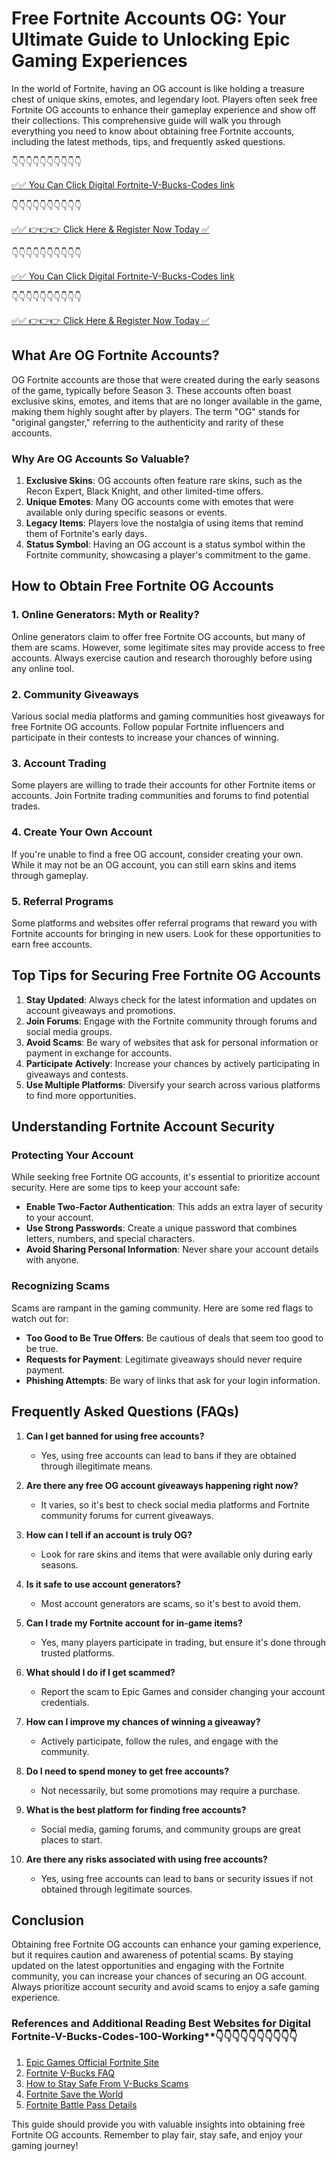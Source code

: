 # Free Fortnite Accounts OG: Your Ultimate Guide to Unlocking Epic Gaming Experiences

In the world of Fortnite, having an OG account is like holding a treasure chest of unique skins, emotes, and legendary loot. Players often seek free Fortnite OG accounts to enhance their gameplay experience and show off their collections. This comprehensive guide will walk you through everything you need to know about obtaining free Fortnite accounts, including the latest methods, tips, and frequently asked questions. 


👇👇👇👇👇👇👇👇👇👇

[✅✅ You Can Click Digital Fortnite-V-Bucks-Codes link](https://dmfarid.com/fortnite/)

 👇👇👇👇👇👇👇👇👇👇

 [✅✅ 👉👉👉 Click Here & Register Now Today ✅](https://dmfarid.com/fortnite/)
 
 
 👇👇👇👇👇👇👇👇👇👇

[✅✅ You Can Click Digital Fortnite-V-Bucks-Codes link](https://dmfarid.com/fortnite/)

 👇👇👇👇👇👇👇👇👇👇

 [✅✅ 👉👉👉 Click Here & Register Now Today ✅](https://dmfarid.com/fortnite/)
 
 
## What Are OG Fortnite Accounts?

OG Fortnite accounts are those that were created during the early seasons of the game, typically before Season 3. These accounts often boast exclusive skins, emotes, and items that are no longer available in the game, making them highly sought after by players. The term "OG" stands for "original gangster," referring to the authenticity and rarity of these accounts.

### Why Are OG Accounts So Valuable?

1. **Exclusive Skins**: OG accounts often feature rare skins, such as the Recon Expert, Black Knight, and other limited-time offers.
2. **Unique Emotes**: Many OG accounts come with emotes that were available only during specific seasons or events.
3. **Legacy Items**: Players love the nostalgia of using items that remind them of Fortnite's early days.
4. **Status Symbol**: Having an OG account is a status symbol within the Fortnite community, showcasing a player's commitment to the game.

## How to Obtain Free Fortnite OG Accounts

### 1. Online Generators: Myth or Reality?

Online generators claim to offer free Fortnite OG accounts, but many of them are scams. However, some legitimate sites may provide access to free accounts. Always exercise caution and research thoroughly before using any online tool.

### 2. Community Giveaways

Various social media platforms and gaming communities host giveaways for free Fortnite OG accounts. Follow popular Fortnite influencers and participate in their contests to increase your chances of winning.

### 3. Account Trading

Some players are willing to trade their accounts for other Fortnite items or accounts. Join Fortnite trading communities and forums to find potential trades.

### 4. Create Your Own Account

If you're unable to find a free OG account, consider creating your own. While it may not be an OG account, you can still earn skins and items through gameplay.

### 5. Referral Programs

Some platforms and websites offer referral programs that reward you with Fortnite accounts for bringing in new users. Look for these opportunities to earn free accounts.

## Top Tips for Securing Free Fortnite OG Accounts

1. **Stay Updated**: Always check for the latest information and updates on account giveaways and promotions.
2. **Join Forums**: Engage with the Fortnite community through forums and social media groups.
3. **Avoid Scams**: Be wary of websites that ask for personal information or payment in exchange for accounts.
4. **Participate Actively**: Increase your chances by actively participating in giveaways and contests.
5. **Use Multiple Platforms**: Diversify your search across various platforms to find more opportunities.

## Understanding Fortnite Account Security

### Protecting Your Account

While seeking free Fortnite OG accounts, it's essential to prioritize account security. Here are some tips to keep your account safe:

- **Enable Two-Factor Authentication**: This adds an extra layer of security to your account.
- **Use Strong Passwords**: Create a unique password that combines letters, numbers, and special characters.
- **Avoid Sharing Personal Information**: Never share your account details with anyone.

### Recognizing Scams

Scams are rampant in the gaming community. Here are some red flags to watch out for:

- **Too Good to Be True Offers**: Be cautious of deals that seem too good to be true.
- **Requests for Payment**: Legitimate giveaways should never require payment.
- **Phishing Attempts**: Be wary of links that ask for your login information.

## Frequently Asked Questions (FAQs)

1. **Can I get banned for using free accounts?**
   - Yes, using free accounts can lead to bans if they are obtained through illegitimate means.

2. **Are there any free OG account giveaways happening right now?**
   - It varies, so it's best to check social media platforms and Fortnite community forums for current giveaways.

3. **How can I tell if an account is truly OG?**
   - Look for rare skins and items that were available only during early seasons.

4. **Is it safe to use account generators?**
   - Most account generators are scams, so it's best to avoid them.

5. **Can I trade my Fortnite account for in-game items?**
   - Yes, many players participate in trading, but ensure it's done through trusted platforms.

6. **What should I do if I get scammed?**
   - Report the scam to Epic Games and consider changing your account credentials.

7. **How can I improve my chances of winning a giveaway?**
   - Actively participate, follow the rules, and engage with the community.

8. **Do I need to spend money to get free accounts?**
   - Not necessarily, but some promotions may require a purchase.

9. **What is the best platform for finding free accounts?**
   - Social media, gaming forums, and community groups are great places to start.

10. **Are there any risks associated with using free accounts?**
    - Yes, using free accounts can lead to bans or security issues if not obtained through legitimate sources.

## Conclusion

Obtaining free Fortnite OG accounts can enhance your gaming experience, but it requires caution and awareness of potential scams. By staying updated on the latest opportunities and engaging with the Fortnite community, you can increase your chances of securing an OG account. Always prioritize account security and avoid scams to enjoy a safe gaming experience.

 ### References and Additional Reading Best Websites for Digital  Fortnite-V-Bucks-Codes-100-Working**👇👇👇👇👇👇👇👇👇👇

1. [Epic Games Official Fortnite Site](https://sthcodes.com/fortnite/)
2. [Fortnite V-Bucks FAQ](https://dmfarid.com/fortnite/)
3. [How to Stay Safe From V-Bucks Scams](https://dmfarid.com/fortnite/)
4. [Fortnite Save the World](https://dmfarid.com/fortnite//)
5. [Fortnite Battle Pass Details](https://dmfarid.com/fortnite/)


This guide should provide you with valuable insights into obtaining free Fortnite OG accounts. Remember to play fair, stay safe, and enjoy your gaming journey!